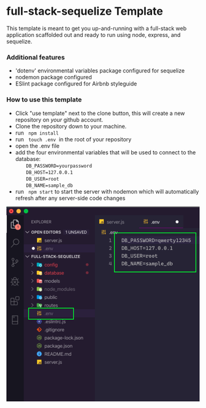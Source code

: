 # **full-stack-sequelize Template**
This template is meant to get you up-and-running with a full-stack web application scaffolded out and ready to run using node, express, and sequelize.

### **Additional features**
* 'dotenv' environmental variables package configured for sequelize
* nodemon package configured
* ESlint package configured for Airbnb styleguide

### **How to use this template**
* Click "use template" next to the clone button, this will create a new repository on *your* github account.
* Clone the repository down to your machine.
* run &nbsp; `npm install`
* run &nbsp; `touch .env` &nbsp;in the root of your repository
* open the .env file
* add the four environmental variables that will be used to connect to the database:
    <br/>       `DB_PASSWORD=yourpassword`
    <br/>       `DB_HOST=127.0.0.1`
    <br/>       `DB_USER=root`
    <br/>       `DB_NAME=sample_db`
* run &nbsp; `npm start` to start the server with nodemon which will automatically refresh after any server-side code changes

![image](./public/assets/images/dotenv.png)